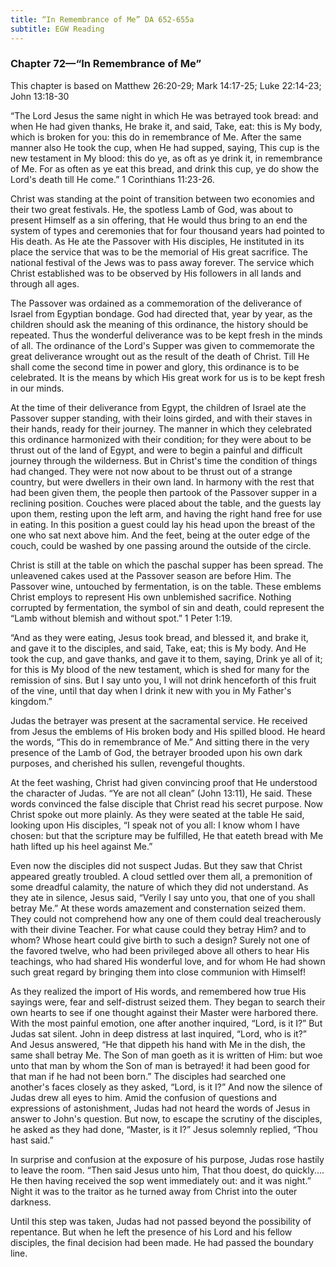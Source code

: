 ```yaml
---
title: “In Remembrance of Me” DA 652-655a
subtitle: EGW Reading
---
```


### Chapter 72—“In Remembrance of Me”

This chapter is based on Matthew 26:20-29; Mark 14:17-25; Luke 22:14-23; John 13:18-30

“The Lord Jesus the same night in which He was betrayed took bread: and when He had given thanks, He brake it, and said, Take, eat: this is My body, which is broken for you: this do in remembrance of Me. After the same manner also He took the cup, when He had supped, saying, This cup is the new testament in My blood: this do ye, as oft as ye drink it, in remembrance of Me. For as often as ye eat this bread, and drink this cup, ye do show the Lord's death till He come.” 1 Corinthians 11:23-26.

Christ was standing at the point of transition between two economies and their two great festivals. He, the spotless Lamb of God, was about to present Himself as a sin offering, that He would thus bring to an end the system of types and ceremonies that for four thousand years had pointed to His death. As He ate the Passover with His disciples, He instituted in its place the service that was to be the memorial of His great sacrifice. The national festival of the Jews was to pass away forever. The service which Christ established was to be observed by His followers in all lands and through all ages.

The Passover was ordained as a commemoration of the deliverance of Israel from Egyptian bondage. God had directed that, year by year, as the children should ask the meaning of this ordinance, the history should be repeated. Thus the wonderful deliverance was to be kept fresh in the minds of all. The ordinance of the Lord's Supper was given to commemorate the great deliverance wrought out as the result of the death of Christ. Till He shall come the second time in power and glory, this ordinance is to be celebrated. It is the means by which His great work for us is to be kept fresh in our minds.

At the time of their deliverance from Egypt, the children of Israel ate the Passover supper standing, with their loins girded, and with their staves in their hands, ready for their journey. The manner in which they celebrated this ordinance harmonized with their condition; for they were about to be thrust out of the land of Egypt, and were to begin a painful and difficult journey through the wilderness. But in Christ's time the condition of things had changed. They were not now about to be thrust out of a strange country, but were dwellers in their own land. In harmony with the rest that had been given them, the people then partook of the Passover supper in a reclining position. Couches were placed about the table, and the guests lay upon them, resting upon the left arm, and having the right hand free for use in eating. In this position a guest could lay his head upon the breast of the one who sat next above him. And the feet, being at the outer edge of the couch, could be washed by one passing around the outside of the circle.

Christ is still at the table on which the paschal supper has been spread. The unleavened cakes used at the Passover season are before Him. The Passover wine, untouched by fermentation, is on the table. These emblems Christ employs to represent His own unblemished sacrifice. Nothing corrupted by fermentation, the symbol of sin and death, could represent the “Lamb without blemish and without spot.” 1 Peter 1:19.

“And as they were eating, Jesus took bread, and blessed it, and brake it, and gave it to the disciples, and said, Take, eat; this is My body. And He took the cup, and gave thanks, and gave it to them, saying, Drink ye all of it; for this is My blood of the new testament, which is shed for many for the remission of sins. But I say unto you, I will not drink henceforth of this fruit of the vine, until that day when I drink it new with you in My Father's kingdom.”

Judas the betrayer was present at the sacramental service. He received from Jesus the emblems of His broken body and His spilled blood. He heard the words, “This do in remembrance of Me.” And sitting there in the very presence of the Lamb of God, the betrayer brooded upon his own dark purposes, and cherished his sullen, revengeful thoughts.

At the feet washing, Christ had given convincing proof that He understood the character of Judas. “Ye are not all clean” (John 13:11), He said. These words convinced the false disciple that Christ read his secret purpose. Now Christ spoke out more plainly. As they were seated at the table He said, looking upon His disciples, “I speak not of you all: I know whom I have chosen: but that the scripture may be fulfilled, He that eateth bread with Me hath lifted up his heel against Me.”

Even now the disciples did not suspect Judas. But they saw that Christ appeared greatly troubled. A cloud settled over them all, a premonition of some dreadful calamity, the nature of which they did not understand. As they ate in silence, Jesus said, “Verily I say unto you, that one of you shall betray Me.” At these words amazement and consternation seized them. They could not comprehend how any one of them could deal treacherously with their divine Teacher. For what cause could they betray Him? and to whom? Whose heart could give birth to such a design? Surely not one of the favored twelve, who had been privileged above all others to hear His teachings, who had shared His wonderful love, and for whom He had shown such great regard by bringing them into close communion with Himself!

As they realized the import of His words, and remembered how true His sayings were, fear and self-distrust seized them. They began to search their own hearts to see if one thought against their Master were harbored there. With the most painful emotion, one after another inquired, “Lord, is it I?” But Judas sat silent. John in deep distress at last inquired, “Lord, who is it?” And Jesus answered, “He that dippeth his hand with Me in the dish, the same shall betray Me. The Son of man goeth as it is written of Him: but woe unto that man by whom the Son of man is betrayed! it had been good for that man if he had not been born.” The disciples had searched one another's faces closely as they asked, “Lord, is it I?” And now the silence of Judas drew all eyes to him. Amid the confusion of questions and expressions of astonishment, Judas had not heard the words of Jesus in answer to John's question. But now, to escape the scrutiny of the disciples, he asked as they had done, “Master, is it I?” Jesus solemnly replied, “Thou hast said.”

In surprise and confusion at the exposure of his purpose, Judas rose hastily to leave the room. “Then said Jesus unto him, That thou doest, do quickly.... He then having received the sop went immediately out: and it was night.” Night it was to the traitor as he turned away from Christ into the outer darkness.

Until this step was taken, Judas had not passed beyond the possibility of repentance. But when he left the presence of his Lord and his fellow disciples, the final decision had been made. He had passed the boundary line.